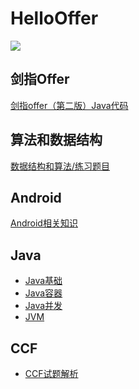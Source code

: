 
# HelloOffer  

<img src="https://img.shields.io/badge/%E5%AD%A6%E4%B9%A0%E8%80%85-zohar.zzh-brightgreen.svg" />

## 剑指Offer

[剑指offer（第二版）Java代码](https://github.com/ZoharAndroid/HelloOffer/blob/master/offer/README.md)

## 算法和数据结构

[数据结构和算法/练习题目]()

## Android

[Android相关知识](https://github.com/ZoharAndroid/HelloOffer/tree/master/Android)

## Java

* [Java基础](https://github.com/ZoharAndroid/HelloOffer/blob/master/Java/Java%E5%9F%BA%E7%A1%80.md)
* [Java容器](https://github.com/ZoharAndroid/HelloOffer/blob/master/Java/%E5%AE%B9%E5%99%A8.md)
* [Java并发](https://github.com/ZoharAndroid/HelloOffer/blob/master/Java/并发.md)
* [JVM](https://github.com/ZoharAndroid/HelloOffer/blob/master/Java/JVM.md)

## CCF

* [CCF试题解析](https://github.com/ZoharAndroid/HelloOffer/blob/master/CCF/README.md)